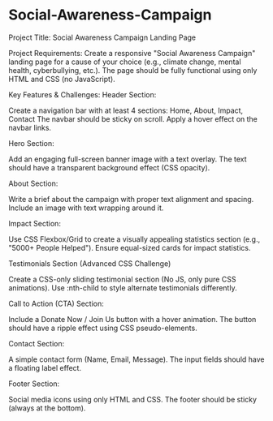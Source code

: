 # Social-Awareness-Campaign

Project Title: Social Awareness Campaign Landing Page

Project Requirements:
Create a responsive "Social Awareness Campaign" landing page for a cause of your choice (e.g., climate change, mental health, cyberbullying, etc.). The page should be fully functional using only HTML and CSS (no JavaScript).

Key Features & Challenges:
Header Section:

Create a navigation bar with at least 4 sections: Home, About, Impact, Contact
The navbar should be sticky on scroll.
Apply a hover effect on the navbar links.

Hero Section:

Add an engaging full-screen banner image with a text overlay.
The text should have a transparent background effect (CSS opacity).

About Section:

Write a brief about the campaign with proper text alignment and spacing.
Include an image with text wrapping around it.

Impact Section:

Use CSS Flexbox/Grid to create a visually appealing statistics section (e.g., "5000+ People Helped").
Ensure equal-sized cards for impact statistics.

Testimonials Section (Advanced CSS Challenge)

Create a CSS-only sliding testimonial section (No JS, only pure CSS animations).
Use :nth-child to style alternate testimonials differently.

Call to Action (CTA) Section:

Include a Donate Now / Join Us button with a hover animation.
The button should have a ripple effect using CSS pseudo-elements.

Contact Section:

A simple contact form (Name, Email, Message).
The input fields should have a floating label effect.

Footer Section:

Social media icons using only HTML and CSS.
The footer should be sticky (always at the bottom).
